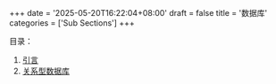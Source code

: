 +++
date = '2025-05-20T16:22:04+08:00'
draft = false
title = '数据库'
categories = ['Sub Sections']
+++

目录：

1. [引言](./introduction/index.md)
1. [关系型数据库](./relational-databases/index.md)